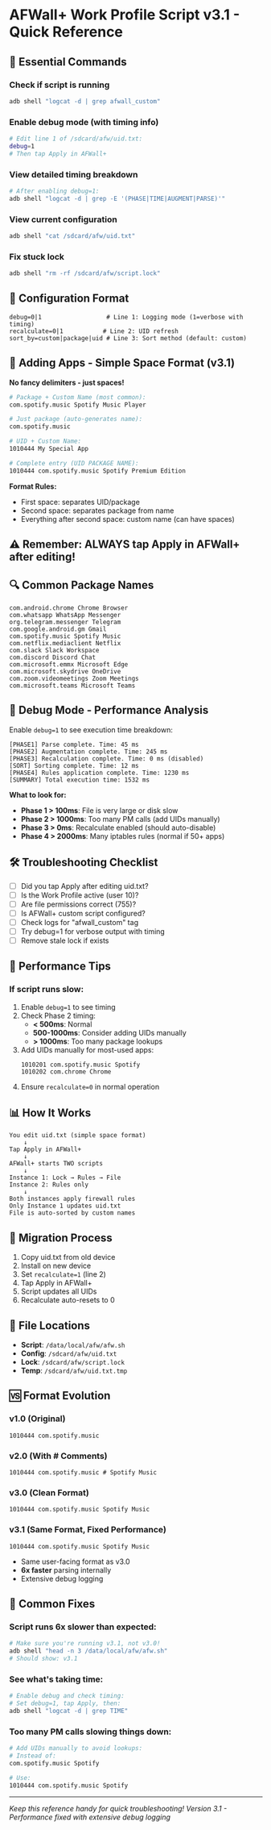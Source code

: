# AFWall+ Work Profile Script v3.1 - Quick Reference

## 🚀 Essential Commands

### Check if script is running
```bash
adb shell "logcat -d | grep afwall_custom"
```

### Enable debug mode (with timing info)
```bash
# Edit line 1 of /sdcard/afw/uid.txt:
debug=1
# Then tap Apply in AFWall+
```

### View detailed timing breakdown
```bash
# After enabling debug=1:
adb shell "logcat -d | grep -E '(PHASE|TIME|AUGMENT|PARSE)'"
```

### View current configuration
```bash
adb shell "cat /sdcard/afw/uid.txt"
```

### Fix stuck lock
```bash
adb shell "rm -rf /sdcard/afw/script.lock"
```

## 📝 Configuration Format

```
debug=0|1                  # Line 1: Logging mode (1=verbose with timing)
recalculate=0|1           # Line 2: UID refresh
sort_by=custom|package|uid # Line 3: Sort method (default: custom)
```

## 🎯 Adding Apps - Simple Space Format (v3.1)

**No fancy delimiters - just spaces!**

```bash
# Package + Custom Name (most common):
com.spotify.music Spotify Music Player

# Just package (auto-generates name):
com.spotify.music

# UID + Custom Name:
1010444 My Special App

# Complete entry (UID PACKAGE NAME):
1010444 com.spotify.music Spotify Premium Edition
```

**Format Rules:**
- First space: separates UID/package
- Second space: separates package from name
- Everything after second space: custom name (can have spaces)

## ⚠️ Remember: ALWAYS tap Apply in AFWall+ after editing!

## 🔍 Common Package Names

```
com.android.chrome Chrome Browser
com.whatsapp WhatsApp Messenger
org.telegram.messenger Telegram
com.google.android.gm Gmail
com.spotify.music Spotify Music
com.netflix.mediaclient Netflix
com.slack Slack Workspace
com.discord Discord Chat
com.microsoft.emmx Microsoft Edge
com.microsoft.skydrive OneDrive
com.zoom.videomeetings Zoom Meetings
com.microsoft.teams Microsoft Teams
```

## 🐛 Debug Mode - Performance Analysis

Enable `debug=1` to see execution time breakdown:

```
[PHASE1] Parse complete. Time: 45 ms
[PHASE2] Augmentation complete. Time: 245 ms
[PHASE3] Recalculation complete. Time: 0 ms (disabled)
[SORT] Sorting complete. Time: 12 ms
[PHASE4] Rules application complete. Time: 1230 ms
[SUMMARY] Total execution time: 1532 ms
```

**What to look for:**
- **Phase 1 > 100ms**: File is very large or disk slow
- **Phase 2 > 1000ms**: Too many PM calls (add UIDs manually)
- **Phase 3 > 0ms**: Recalculate enabled (should auto-disable)
- **Phase 4 > 2000ms**: Many iptables rules (normal if 50+ apps)

## 🛠️ Troubleshooting Checklist

- [ ] Did you tap Apply after editing uid.txt?
- [ ] Is the Work Profile active (user 10)?
- [ ] Are file permissions correct (755)?
- [ ] Is AFWall+ custom script configured?
- [ ] Check logs for "afwall_custom" tag
- [ ] Try debug=1 for verbose output with timing
- [ ] Remove stale lock if exists

## 🚀 Performance Tips

### If script runs slow:
1. Enable `debug=1` to see timing
2. Check Phase 2 timing:
   - **< 500ms**: Normal
   - **500-1000ms**: Consider adding UIDs manually
   - **> 1000ms**: Too many package lookups
3. Add UIDs manually for most-used apps:
   ```
   1010201 com.spotify.music Spotify
   1010202 com.chrome Chrome
   ```
4. Ensure `recalculate=0` in normal operation

## 📊 How It Works

```
You edit uid.txt (simple space format)
    ↓
Tap Apply in AFWall+
    ↓
AFWall+ starts TWO scripts
    ↓
Instance 1: Lock → Rules → File
Instance 2: Rules only
    ↓
Both instances apply firewall rules
Only Instance 1 updates uid.txt
File is auto-sorted by custom names
```

## 🔄 Migration Process

1. Copy uid.txt from old device
2. Install on new device
3. Set `recalculate=1` (line 2)
4. Tap Apply in AFWall+
5. Script updates all UIDs
6. Recalculate auto-resets to 0

## 📁 File Locations

- **Script**: `/data/local/afw/afw.sh`
- **Config**: `/sdcard/afw/uid.txt`
- **Lock**: `/sdcard/afw/script.lock`
- **Temp**: `/sdcard/afw/uid.txt.tmp`

## 🆚 Format Evolution

### v1.0 (Original)
```
1010444 com.spotify.music
```

### v2.0 (With # Comments)
```
1010444 com.spotify.music # Spotify Music
```

### v3.0 (Clean Format)
```
1010444 com.spotify.music Spotify Music
```

### v3.1 (Same Format, Fixed Performance)
```
1010444 com.spotify.music Spotify Music
```
- Same user-facing format as v3.0
- **6x faster** parsing internally
- Extensive debug logging

## 🔧 Common Fixes

### Script runs 6x slower than expected:
```bash
# Make sure you're running v3.1, not v3.0!
adb shell "head -n 3 /data/local/afw/afw.sh"
# Should show: v3.1
```

### See what's taking time:
```bash
# Enable debug and check timing:
# Set debug=1, tap Apply, then:
adb shell "logcat -d | grep TIME"
```

### Too many PM calls slowing things down:
```bash
# Add UIDs manually to avoid lookups:
# Instead of:
com.spotify.music Spotify

# Use:
1010444 com.spotify.music Spotify
```

---
*Keep this reference handy for quick troubleshooting!*
*Version 3.1 - Performance fixed with extensive debug logging*
